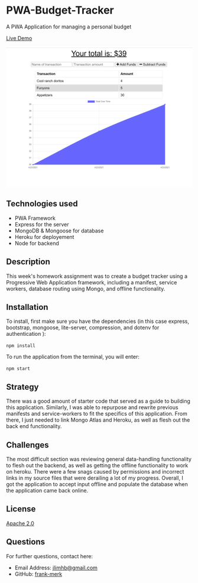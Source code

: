 # PWA-Budget-Tracker
A PWA Application for managing a personal budget

[Live Demo](
https://budget-tracker-pwa-merchlewitz.herokuapp.com/)

![Screenshot](public/images/PWA-Budget-App.PNG)



## Technologies used

* PWA Framework
* Express for the server
* MongoDB & Mongoose for database
* Heroku for deployement
* Node for backend

## Description

This week's homework assignment was to create a budget tracker using a Progressive Web Application framework, including a manifest, service workers, database routing using Mongo, and offline functionality.
  
## Installation

To install, first make sure you have the dependencies (in this case express, bootstrap, mongoose, lite-server, compression, and dotenv for authentication ):

`npm install`

To run the application from the terminal, you will enter:

`npm start`

## Strategy

There was a good amount of starter code that served as a guide to building this application. Similarly, I was able to repurpose and rewrite previous manifests and service-workers to fit the specifics of this application. From there, I just needed to link Mongo Atlas and Heroku, as well as flesh out the back end functionality.

## Challenges

The most difficult section was reviewing general data-handling functionality to flesh out the backend, as well as getting the offline functionality to work on heroku. There were a few snags caused by permissions and incorrect links in my source files that were derailing a lot of my progress. Overall, I got the application to accept input offline and populate the database when the application came back online.

## License

[Apache 2.0](https://opensource.org/licenses/Apache2.0)

## Questions

For further questions, contact here:
* Email Address: jlimhb@gmail.com
* GitHub: [frank-merk](https://github.com/frank-merk)
